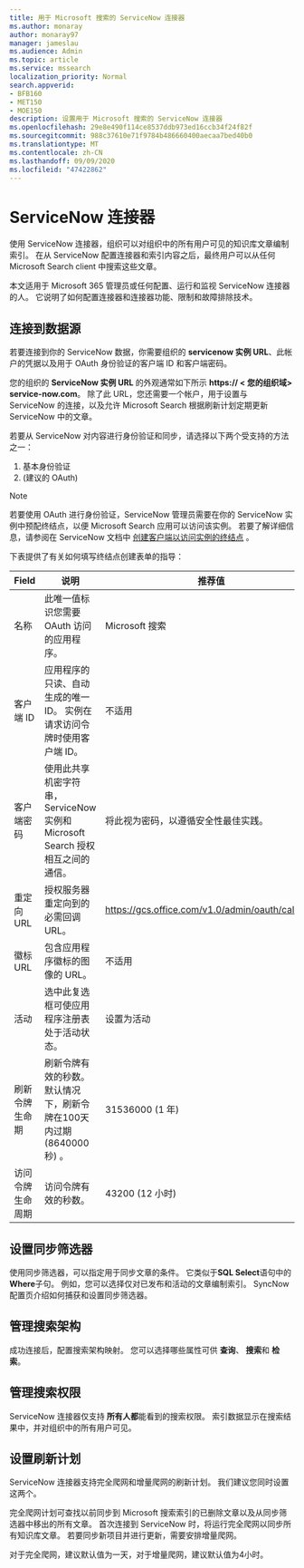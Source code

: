 ```yaml
---
title: 用于 Microsoft 搜索的 ServiceNow 连接器
ms.author: monaray
author: monaray97
manager: jameslau
ms.audience: Admin
ms.topic: article
ms.service: mssearch
localization_priority: Normal
search.appverid:
- BFB160
- MET150
- MOE150
description: 设置用于 Microsoft 搜索的 ServiceNow 连接器
ms.openlocfilehash: 29e8e490f114ce8537ddb973ed16ccb34f24f82f
ms.sourcegitcommit: 988c37610e71f9784b486660400aecaa7bed40b0
ms.translationtype: MT
ms.contentlocale: zh-CN
ms.lasthandoff: 09/09/2020
ms.locfileid: "47422862"
---
```

# <a name="servicenow-connector"></a>ServiceNow 连接器

使用 ServiceNow 连接器，组织可以对组织中的所有用户可见的知识库文章编制索引。 在从 ServiceNow 配置连接器和索引内容之后，最终用户可以从任何 Microsoft Search client 中搜索这些文章。  

本文适用于 Microsoft 365 管理员或任何配置、运行和监视 ServiceNow 连接器的人。 它说明了如何配置连接器和连接器功能、限制和故障排除技术。

## <a name="connect-to-a-data-source"></a>连接到数据源

若要连接到你的 ServiceNow 数据，你需要组织的 **servicenow 实例 URL**、此帐户的凭据以及用于 OAuth 身份验证的客户端 ID 和客户端密码。  

您的组织的 **ServiceNow 实例 URL** 的外观通常如下所示 **https:// &lt; 您的组织域> service-now.com**。 除了此 URL，您还需要一个帐户，用于设置与 ServiceNow 的连接，以及允许 Microsoft Search 根据刷新计划定期更新 ServiceNow 中的文章。

若要从 ServiceNow 对内容进行身份验证和同步，请选择以下两个受支持的方法之一：

1. 基本身份验证
2.  (建议的 OAuth) 

> [!Note]
> 若要使用 OAuth 进行身份验证，ServiceNow 管理员需要在你的 ServiceNow 实例中预配终结点，以便 Microsoft Search 应用可以访问该实例。 若要了解详细信息，请参阅在 ServiceNow 文档中 [创建客户端以访问实例的终结点](https://docs.servicenow.com/bundle/newyork-platform-administration/page/administer/security/task/t_CreateEndpointforExternalClients.html) 。

下表提供了有关如何填写终结点创建表单的指导：

**Field** | **说明** | **推荐值**
--- | --- | ---
名称 | 此唯一值标识您需要 OAuth 访问的应用程序。 | Microsoft 搜索
客户端 ID | 应用程序的只读、自动生成的唯一 ID。 实例在请求访问令牌时使用客户端 ID。 | 不适用
客户端密码 | 使用此共享机密字符串，ServiceNow 实例和 Microsoft Search 授权相互之间的通信。 | 将此视为密码，以遵循安全性最佳实践。
重定向 URL | 授权服务器重定向到的必需回调 URL。 | https://gcs.office.com/v1.0/admin/oauth/callback
徽标 URL | 包含应用程序徽标的图像的 URL。 | 不适用
活动 | 选中此复选框可使应用程序注册表处于活动状态。 | 设置为活动
刷新令牌生命期 | 刷新令牌有效的秒数。 默认情况下，刷新令牌在100天内过期 (8640000 秒) 。 | 31536000 (1 年) 
访问令牌生命周期 | 访问令牌有效的秒数。 | 43200 (12 小时) 

## <a name="set-a-sync-filter"></a>设置同步筛选器

使用同步筛选器，可以指定用于同步文章的条件。 它类似于**SQL Select**语句中的**Where**子句。 例如，您可以选择仅对已发布和活动的文章编制索引。 SyncNow 配置页介绍如何捕获和设置同步筛选器。

## <a name="manage-the-search-schema"></a>管理搜索架构

成功连接后，配置搜索架构映射。 您可以选择哪些属性可供 **查询**、 **搜索**和 **检索**。

## <a name="manage-search-permissions"></a>管理搜索权限

ServiceNow 连接器仅支持 **所有人都**能看到的搜索权限。 索引数据显示在搜索结果中，并对组织中的所有用户可见。

## <a name="set-the-refresh-schedule"></a>设置刷新计划

ServiceNow 连接器支持完全爬网和增量爬网的刷新计划。 我们建议您同时设置这两个。

完全爬网计划可查找以前同步到 Microsoft 搜索索引的已删除文章以及从同步筛选器中移出的所有文章。 首次连接到 ServiceNow 时，将运行完全爬网以同步所有知识库文章。 若要同步新项目并进行更新，需要安排增量爬网。

对于完全爬网，建议默认值为一天，对于增量爬网，建议默认值为4小时。
